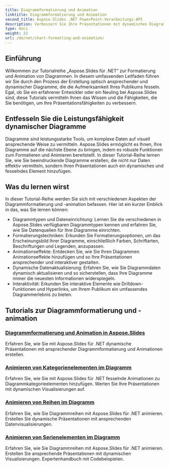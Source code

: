 ```yaml
---
title: Diagrammformatierung und Animation
linktitle: Diagrammformatierung und Animation
second_title: Aspose.Slides .NET PowerPoint-Verarbeitungs-API
description: Verbessern Sie Ihre Präsentationen mit dynamischen Diagrammen mithilfe von Aspose.Slides für .NET. Lernen Sie Schritt für Schritt die Formatierung und Animation von Diagrammen. Verbessern Sie noch heute Ihre Präsentationsfähigkeiten!
type: docs
weight: 22
url: /de/net/chart-formatting-and-animation/
---
```


## Einführung

Willkommen zur Tutorialreihe „Aspose.Slides für .NET“ zur Formatierung und Animation von Diagrammen. In diesem umfassenden Leitfaden führen wir Sie durch den Prozess der Erstellung optisch ansprechender und dynamischer Diagramme, die die Aufmerksamkeit Ihres Publikums fesseln. Egal, ob Sie ein erfahrener Entwickler oder ein Neuling bei Aspose.Slides sind, diese Tutorials vermitteln Ihnen das Wissen und die Fähigkeiten, die Sie benötigen, um Ihre Präsentationsfähigkeiten zu verbessern.

## Entfesseln Sie die Leistungsfähigkeit dynamischer Diagramme

Diagramme sind leistungsstarke Tools, um komplexe Daten auf visuell ansprechende Weise zu vermitteln. Aspose.Slides ermöglicht es Ihnen, Ihre Diagramme auf die nächste Ebene zu bringen, indem es robuste Funktionen zum Formatieren und Animieren bereitstellt. In dieser Tutorial-Reihe lernen Sie, wie Sie beeindruckende Diagramme erstellen, die nicht nur Daten effektiv vermitteln, sondern Ihren Präsentationen auch ein dynamisches und fesselndes Element hinzufügen.

## Was du lernen wirst

In dieser Tutorial-Reihe werden Sie sich mit verschiedenen Aspekten der Diagrammformatierung und -animation befassen. Hier ist ein kurzer Einblick in das, was Sie lernen können:

- Diagrammtypen und Dateneinrichtung: Lernen Sie die verschiedenen in Aspose.Slides verfügbaren Diagrammtypen kennen und erfahren Sie, wie Sie Datenquellen für Ihre Diagramme einrichten.
- Formatierungstechniken: Erkunden Sie Formatierungsoptionen, um das Erscheinungsbild Ihrer Diagramme, einschließlich Farben, Schriftarten, Beschriftungen und Legenden, anzupassen.
- Animationseffekte: Entdecken Sie, wie Sie Ihren Diagrammen Animationseffekte hinzufügen und so Ihre Präsentationen ansprechender und interaktiver gestalten.
- Dynamische Datenaktualisierung: Erfahren Sie, wie Sie Diagrammdaten dynamisch aktualisieren und so sicherstellen, dass Ihre Diagramme immer die neuesten Informationen widerspiegeln.
- Interaktivität: Erkunden Sie interaktive Elemente wie Drilldown-Funktionen und Hyperlinks, um Ihrem Publikum ein umfassendes Diagrammerlebnis zu bieten.

## Tutorials zur Diagrammformatierung und -animation
### [Diagrammformatierung und Animation in Aspose.Slides](./chart-formatting-and-animation/)
Erfahren Sie, wie Sie mit Aspose.Slides für .NET dynamische Präsentationen mit ansprechender Diagrammformatierung und Animationen erstellen.
### [Animieren von Kategorienelementen im Diagramm](./animating-categories-elements/)
Erfahren Sie, wie Sie mit Aspose.Slides für .NET fesselnde Animationen zu Diagrammkategorieelementen hinzufügen. Werten Sie Ihre Präsentationen mit dynamischen Visualisierungen auf.
### [Animieren von Reihen im Diagramm](./animating-series/)
Erfahren Sie, wie Sie Diagrammreihen mit Aspose.Slides für .NET animieren. Erstellen Sie dynamische Präsentationen mit ansprechenden Datenvisualisierungen.
### [Animieren von Serienelementen im Diagramm](./animating-series-elements/)
Erfahren Sie, wie Sie Diagrammreihen mit Aspose.Slides für .NET animieren. Erstellen Sie ansprechende Präsentationen mit dynamischen Visualisierungen. Expertenhandbuch mit Codebeispielen.